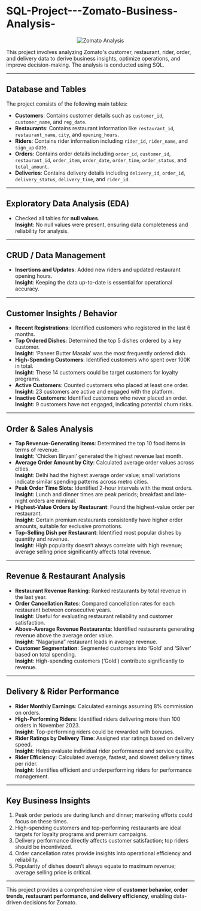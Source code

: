 # SQL-Project---Zomato-Business-Analysis-

<p align="center">
  <img src="images/Zomato-image.jpg" alt="Zomato Analysis" />
</p>

This project involves analyzing Zomato's customer, restaurant, rider, order, and delivery data to derive business insights, optimize operations, and improve decision-making. The analysis is conducted using SQL.

---

## Database and Tables

The project consists of the following main tables:

- **Customers**: Contains customer details such as `customer_id`, `customer_name`, and `reg_date`.
- **Restaurants**: Contains restaurant information like `restaurant_id`, `restaurant_name`, `city`, and `opening_hours`.
- **Riders**: Contains rider information including `rider_id`, `rider_name`, and `sign_up` date.
- **Orders**: Contains order details including `order_id`, `customer_id`, `restaurant_id`, `order_item`, `order_date`, `order_time`, `order_status`, and `total_amount`.
- **Deliveries**: Contains delivery details including `delivery_id`, `order_id`, `delivery_status`, `delivery_time`, and `rider_id`.

---

## Exploratory Data Analysis (EDA)

- Checked all tables for **null values**.  
  **Insight**: No null values were present, ensuring data completeness and reliability for analysis.

---

## CRUD / Data Management

- **Insertions and Updates**: Added new riders and updated restaurant opening hours.  
  **Insight**: Keeping the data up-to-date is essential for operational accuracy.

---

## Customer Insights / Behavior

- **Recent Registrations**: Identified customers who registered in the last 6 months.  
- **Top Ordered Dishes**: Determined the top 5 dishes ordered by a key customer.  
  **Insight**: ‘Paneer Butter Masala’ was the most frequently ordered dish.  
- **High-Spending Customers**: Identified customers who spent over 100K in total.  
  **Insight**: These 14 customers could be target customers for loyalty programs.  
- **Active Customers**: Counted customers who placed at least one order.  
  **Insight**: 23 customers are active and engaged with the platform.  
- **Inactive Customers**: Identified customers who never placed an order.  
  **Insight**: 9 customers have not engaged, indicating potential churn risks.

---

## Order & Sales Analysis

- **Top Revenue-Generating Items**: Determined the top 10 food items in terms of revenue.  
  **Insight**: ‘Chicken Biryani’ generated the highest revenue last month.  
- **Average Order Amount by City**: Calculated average order values across cities.  
  **Insight**: Delhi had the highest average order value; small variations indicate similar spending patterns across metro cities.  
- **Peak Order Time Slots**: Identified 2-hour intervals with the most orders.  
  **Insight**: Lunch and dinner times are peak periods; breakfast and late-night orders are minimal.  
- **Highest-Value Orders by Restaurant**: Found the highest-value order per restaurant.  
  **Insight**: Certain premium restaurants consistently have higher order amounts, suitable for exclusive promotions.  
- **Top-Selling Dish per Restaurant**: Identified most popular dishes by quantity and revenue.  
  **Insight**: High popularity doesn’t always correlate with high revenue; average selling price significantly affects total revenue.

---

## Revenue & Restaurant Analysis

- **Restaurant Revenue Ranking**: Ranked restaurants by total revenue in the last year.  
- **Order Cancellation Rates**: Compared cancellation rates for each restaurant between consecutive years.  
  **Insight**: Useful for evaluating restaurant reliability and customer satisfaction.  
- **Above-Average Revenue Restaurants**: Identified restaurants generating revenue above the average order value.  
  **Insight**: “Nagarjuna” restaurant leads in average revenue.  
- **Customer Segmentation**: Segmented customers into ‘Gold’ and ‘Silver’ based on total spending.  
  **Insight**: High-spending customers (‘Gold’) contribute significantly to revenue.

---

## Delivery & Rider Performance

- **Rider Monthly Earnings**: Calculated earnings assuming 8% commission on orders.  
- **High-Performing Riders**: Identified riders delivering more than 100 orders in November 2023.  
  **Insight**: Top-performing riders could be rewarded with bonuses.  
- **Rider Ratings by Delivery Time**: Assigned star ratings based on delivery speed.  
  **Insight**: Helps evaluate individual rider performance and service quality.  
- **Rider Efficiency**: Calculated average, fastest, and slowest delivery times per rider.  
  **Insight**: Identifies efficient and underperforming riders for performance management.

---

## Key Business Insights

1. Peak order periods are during lunch and dinner; marketing efforts could focus on these times.
2. High-spending customers and top-performing restaurants are ideal targets for loyalty programs and premium campaigns.
3. Delivery performance directly affects customer satisfaction; top riders should be incentivized.
4. Order cancellation rates provide insights into operational efficiency and reliability.
5. Popularity of dishes doesn’t always equate to maximum revenue; average selling price is critical.

---

This project provides a comprehensive view of **customer behavior, order trends, restaurant performance, and delivery efficiency**, enabling data-driven decisions for Zomato.

